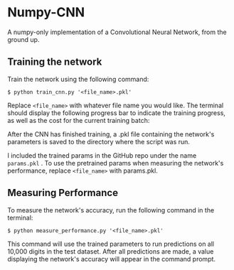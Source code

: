 # Numpy-CNN
A numpy-only implementation of a Convolutional Neural Network, from the ground up.

## Training the network 
Train the network using the following command: 

`$ python train_cnn.py '<file_name>.pkl'`

Replace `<file_name>` with whatever file name you would like. The terminal should display the following progress bar to indicate the training progress, as well as the cost for the current training batch:

After the CNN has finished training, a .pkl file containing the network's parameters is saved to the directory where the script was run.

I included the trained params in the GitHub repo under the name `params.pkl` . To use the pretrained params when measuring the network's performance, replace `<file_name>` with params.pkl.

## Measuring Performance
To measure the network's accuracy, run the following command in the terminal:

`$ python measure_performance.py '<file_name>.pkl'`

This command will use the trained parameters to run predictions on all 10,000 digits in the test dataset. After all predictions are made, a value displaying the network's accuracy will appear in the command prompt.
